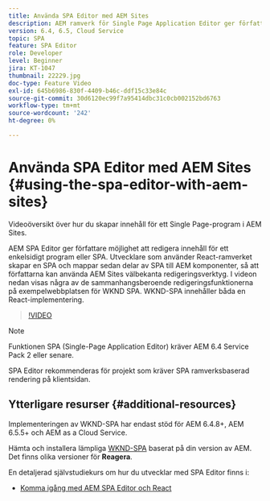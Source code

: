 ```yaml
---
title: Använda SPA Editor med AEM Sites
description: AEM ramverk för Single Page Application Editor ger författare möjlighet att redigera innehåll för ett Single Page-program eller -SPA. Utvecklare som använder någon av React-ramverken skapar en SPA och mappar sedan delar av SPA till AEM komponenter, så att författarna kan använda AEM Sites välbekanta redigeringsverktyg.
version: 6.4, 6.5, Cloud Service
topic: SPA
feature: SPA Editor
role: Developer
level: Beginner
jira: KT-1047
thumbnail: 22229.jpg
doc-type: Feature Video
exl-id: 645b6986-830f-4409-b46c-ddf15c33e84c
source-git-commit: 30d6120ec99f7a95414dbc31c0cb002152bd6763
workflow-type: tm+mt
source-wordcount: '242'
ht-degree: 0%

---
```


# Använda SPA Editor med AEM Sites {#using-the-spa-editor-with-aem-sites}

Videoöversikt över hur du skapar innehåll för ett Single Page-program i AEM Sites.

AEM SPA Editor ger författare möjlighet att redigera innehåll för ett enkelsidigt program eller SPA. Utvecklare som använder React-ramverket skapar en SPA och mappar sedan delar av SPA till AEM komponenter, så att författarna kan använda AEM Sites välbekanta redigeringsverktyg. I videon nedan visas några av de sammanhangsberoende redigeringsfunktionerna på exempelwebbplatsen för WKND SPA. WKND-SPA innehåller båda en React-implementering.

>[!VIDEO](https://video.tv.adobe.com/v/22229?quality=12&learn=on)

>[!NOTE]
>
> Funktionen SPA (Single-Page Application Editor) kräver AEM 6.4 Service Pack 2 eller senare.
>
> SPA Editor rekommenderas för projekt som kräver SPA ramverksbaserad rendering på klientsidan.

## Ytterligare resurser {#additional-resources}

Implementeringen av WKND-SPA har endast stöd för AEM 6.4.8+, AEM 6.5.5+ och AEM as a Cloud Service.

Hämta och installera lämpliga [WKND-SPA](https://github.com/adobe/aem-guides-wknd-spa/releases) baserat på din version av AEM. Det finns olika versioner för **Reagera**.

En detaljerad självstudiekurs om hur du utvecklar med SPA Editor finns i:

* [Komma igång med AEM SPA Editor och React](https://experienceleague.adobe.com/docs/experience-manager-learn/getting-started-with-aem-headless/spa-editor/react/overview.html)
